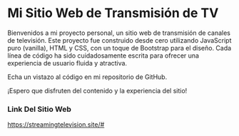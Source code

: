 # Mi Sitio Web de Transmisión de TV
Bienvenidos a mi proyecto personal, un sitio web de transmisión de canales de televisión. Este proyecto fue construido desde cero utilizando JavaScript puro (vanilla), HTML y CSS, con un toque de Bootstrap para el diseño. Cada línea de código ha sido cuidadosamente escrita para ofrecer una experiencia de usuario fluida y atractiva.

Echa un vistazo al código en mi repositorio de GitHub.

¡Espero que disfruten del contenido y la experiencia del sitio!

### Link Del Sitio Web
https://streamingtelevision.site/#
